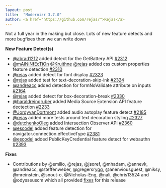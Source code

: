 ```yaml
---
layout: post
title:  "Modernizr 3.7.0"
author: <a href="https://github.com/rejas/">Rejas</a>
---
```


Not a full year in the making but close. Lots of new feature detects and more bugfixes then we can write down

**New Feature Detect(s)**
- [@abrad1212](https://github.com/abrad1212) added detect for the GetBattery API [#2312](https://github.com/Modernizr/Modernizr/pull/2312)
- [@mAiNiNfEcTiOn](https://github.com/mAiNiNfEcTiOn) [@Kruithne](https://github.com/Kruithne) [@rejas](https://github.com/rejas) added css custom properties feature detection [#2310](https://github.com/Modernizr/Modernizr/pull/2310)
- [@rejas](https://github.com/rejas) added detect for font display [#2323](https://github.com/Modernizr/Modernizr/pull/2323)
- [@rejas](https://github.com/rejas) added test for text-decoration-skip-ink [#2324](https://github.com/Modernizr/Modernizr/pull/2324)
- [@andreacc](https://github.com/andreacc) added detection for formNoValidate attribute on inputs [#2164](https://github.com/Modernizr/Modernizr/pull/2164)
- [@rejas](https://github.com/rejas) added detect for box-decoration-break [#2330](https://github.com/Modernizr/Modernizr/pull/2330)
- [@haraldreingruber](https://github.com/haraldreingruber) added Media Source Extension API feature dectection [#2233](https://github.com/Modernizr/Modernizr/pull/2233)
- [@JordyvanDortmont](https://github.com/JordyvanDortmont) added audio autoplay feature detect [#2185](https://github.com/Modernizr/Modernizr/pull/2185)
- [@rejas](https://github.com/rejas) added more tests around text decoration styling [#2327](https://github.com/Modernizr/Modernizr/pull/2327)
- [@dutchenkoOleg](https://github.com/dutchenkoOleg) added Intersection Observer API [#2360](https://github.com/Modernizr/Modernizr/pull/2360)
- [@escodel](https://github.com/escodel) added feature detection for navigator.connection.effectiveType [#2381](https://github.com/Modernizr/Modernizr/pull/2381)
- [@escodel](https://github.com/escodel) added PublicKeyCredential feature detect for webauthn [#2393](https://github.com/Modernizr/Modernizr/pull/2393)


**Fixes**
- Contributions by @emilio, @rejas, @jsoref, @mhadam, @annevk, @andreacc, @steffenweber, @gregersrygg, @anenviousguest, 
@niksy, @mreinstein, @snout-o, @Nicholas-Eng, @nali, @chris13524 and @odysseuscm which all provided [fixes](https://github.com/Modernizr/Modernizr/compare/v3.6.0...v3.7.0) for this release
